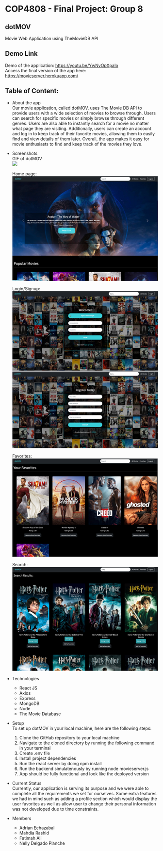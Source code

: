 # COP4808 -  Final Project: Group 8 
##  dotMOV
Movie Web Application using TheMovieDB API

## Demo Link
Demo of the application: https://youtu.be/YwNvOpXpaIo <br>
Access the final version of the app here: https://movieserver.herokuapp.com/

## Table of Content:
- About the app <br>
Our movie application, called dotMOV, uses The Movie DB API to provide users with a wide selection of movies to browse through. Users can search for specific movies or simply browse through different genres. Users are also able to instantly search for a movie no matter what page they are visiting. Additionally, users can create an account and log in to keep track of their favorite movies, allowing them to easily find and view details of them later. Overall, the app makes it easy for movie enthusiasts to find and keep track of the movies they love.

- Screenshots <br>
    GIF of dotMOV <br>
    <img src="./img/dotMOV.gif">
    
    Home page:
    <img src="./img/home.png">

    Login/Signup:
    <img src="./img/login.png">
    <img src="./img/register.png">

    Favorites:
    <img src="./img/favorites.png">

    Search:
    <img src="./img/search.png">



- Technologies 
  - React JS
  - Axios 
  - Express
  - MongoDB
  - Node
  - The Movie Database
  
- Setup 
   <br> To set up dotMOV in your local machine, here are the following steps:<br>
    1. Clone the GitHub repository to your local machine 
    2. Navigate to the cloned directory by running the following command in your terminal
    3. Create .env file 
    3. Install project dependencies 
    4. Run the react server by doing npm install
    5. Run the backend simulatenously by running node movieserver.js
    6. App should be fully functional and look like the deployed version
    

- Current Status <br>
    Currently, our application is serving its purpose and we were able to complete all the requirements we set for ourselves. Some extra features we had in mind such as adding a profile section which would display the user favorites as well as allow user to change their personal information was not developed due to time constraints. 
    

- Members 
  - Adrian Echazabal
  - Mahdia Rashid
  - Fatimah Ali
  - Nelly Delgado Planche


